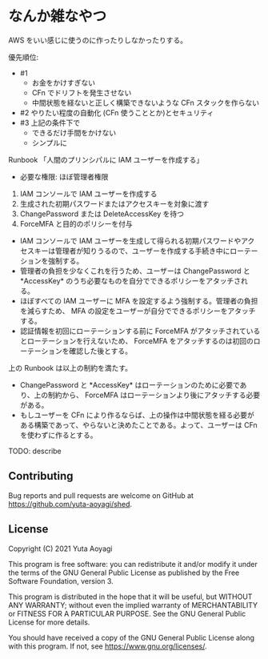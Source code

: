 # なんか雑なやつ

AWS をいい感じに使うのに作ったりしなかったりする。

優先順位:

- \#1
  - お金をかけすぎない
  - CFn でドリフトを発生させない
  - 中間状態を経ないと正しく構築できないような CFn スタックを作らない
- \#2 やりたい程度の自動化 (CFn 使うこととか)とセキュリティ
- \#3 上記の条件下で
  - できるだけ手間をかけない
  - シンプルに

Runbook 「人間のプリンシパルに IAM ユーザーを作成する」

- 必要な権限: ほぼ管理者権限

1. IAM コンソールで IAM ユーザーを作成する
2. 生成された初期パスワードまたはアクセスキーを対象に渡す
3. ChangePassword または DeleteAccessKey を待つ
4. ForceMFA と目的のポリシーを付与

- IAM コンソールで IAM ユーザーを生成して得られる初期パスワードやアクセスキーは管理者が知りうるので、ユーザーを作成する手続き中にローテーションを強制する。
- 管理者の負担を少なくこれを行うため、ユーザーは ChangePassword と \*AccessKey\* のうち必要なものを自分でできるポリシーをアタッチされる。
- ほぼすべての IAM ユーザーに MFA を設定するよう強制する。管理者の負担を減らすため、 MFA の設定をユーザーが自分でできるポリシーをアタッチする。
- 認証情報を初回にローテーションする前に ForceMFA がアタッチされているとローテーションを行えないため、 ForceMFA をアタッチするのは初回のローテーションを確認した後とする。

上の Runbook は以上の制約を満たす。

- ChangePassword と \*AccessKey\* はローテーションのために必要であり、上の制約から、 ForceMFA はローテーションより後にアタッチする必要がある。
- もしユーザーを CFn により作るならば、上の操作は中間状態を経る必要がある構築であって、やらないと決めたことである。よって、ユーザーは CFn を使わずに作るとする。

TODO: describe

## Contributing

Bug reports and pull requests are welcome on GitHub at https://github.com/yuta-aoyagi/shed.

## License

Copyright (C) 2021  Yuta Aoyagi

This program is free software: you can redistribute it and/or modify
it under the terms of the GNU General Public License as published by
the Free Software Foundation, version 3.

This program is distributed in the hope that it will be useful,
but WITHOUT ANY WARRANTY; without even the implied warranty of
MERCHANTABILITY or FITNESS FOR A PARTICULAR PURPOSE.  See the
GNU General Public License for more details.

You should have received a copy of the GNU General Public License
along with this program.  If not, see <https://www.gnu.org/licenses/>.
